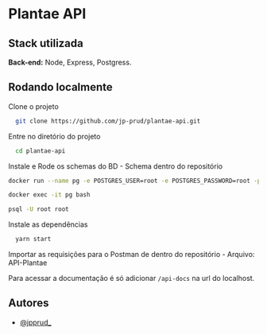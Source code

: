 
# Plantae API

## Stack utilizada

**Back-end:** Node, Express, Postgress.

## Rodando localmente

Clone o projeto

```bash
  git clone https://github.com/jp-prud/plantae-api.git
```

Entre no diretório do projeto

```bash
  cd plantae-api
```

Instale e Rode os schemas do BD - Schema dentro do repositório
```bash
docker run --name pg -e POSTGRES_USER=root -e POSTGRES_PASSWORD=root -p 5432:5432 -d postgres

docker exec -it pg bash

psql -U root root
```

Instale as dependências

```bash
  yarn start
```

Importar as requisições para o Postman de dentro do repositório - Arquivo: API-Plantae

Para acessar a documentação é só adicionar `/api-docs` na url do localhost.

## Autores

- [@jpprud_](https://github.com/jp-prud/)

